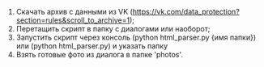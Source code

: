 1. Скачать архив с данными из VK (https://vk.com/data_protection?section=rules&scroll_to_archive=1);
2. Перетащить скрипт в папку с диалогами или наоборот;
3. Запустить скрипт через консоль (python html_parser.py {имя папки}) или (python html_parser.py) и указать папку
4. Взять готовые фото из диалога в папке 'photos'.
